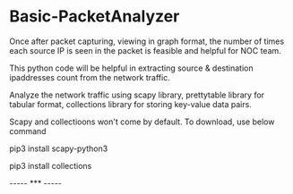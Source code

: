 # Basic-PacketAnalyzer

Once after packet capturing, viewing in graph format, the number of times each source IP is seen in the packet is feasible and helpful for NOC team.

This python code will be helpful in extracting source & destination ipaddresses count from the network traffic.

Analyze the network traffic using scapy library, prettytable library for tabular format, collections library for storing key-value data pairs.

Scapy and collectioons won't come by default. To download, use below command

pip3 install scapy-python3

pip3 install collections





----- ***  -----
